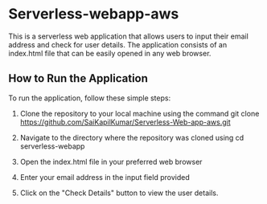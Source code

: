 # **Serverless-webapp-aws**
This is a serverless web application that allows users to input their email address and check for user details. The application consists of an index.html file that can be easily opened in any web browser. 

##  How to Run the Application 

To run the application, follow these simple steps:

1. Clone the repository to your local machine using the command git clone https://github.com/SaiKapilKumar/Serverless-Web-app-aws.git

2. Navigate to the directory where the repository was cloned using cd serverless-webapp

3. Open the index.html file in your preferred web browser

4. Enter your email address in the input field provided

5. Click on the "Check Details" button to view the user details.
